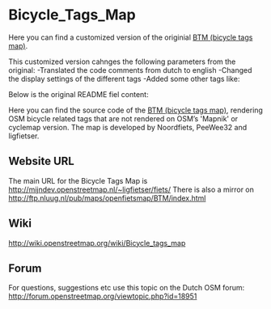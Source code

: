 # Bicycle_Tags_Map
Here you can find a customized version of the originial [BTM (bicycle tags map)](http://mijndev.openstreetmap.nl/~ligfietser/fiets/).

This customized version cahnges the following parameters from the original:
-Translated the code comments from dutch to english
-Changed the display settings of the different tags
-Added some other tags like: <TBD>

Below is the original README fiel content:

Here you can find the source code of the [BTM (bicycle tags map)](http://mijndev.openstreetmap.nl/~ligfietser/fiets/), rendering OSM bicycle related tags that are not rendered on OSM’s 'Mapnik' or cyclemap version. The map is developed by Noordfiets, PeeWee32 and ligfietser.

## Website URL

The main URL for the Bicycle Tags Map is http://mijndev.openstreetmap.nl/~ligfietser/fiets/
There is also a mirror on http://ftp.nluug.nl/pub/maps/openfietsmap/BTM/index.html

## Wiki
http://wiki.openstreetmap.org/wiki/Bicycle_tags_map

## Forum
For questions, suggestions etc use this topic on the Dutch OSM forum:
http://forum.openstreetmap.org/viewtopic.php?id=18951
